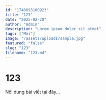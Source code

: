 ```yaml
---
id: "1740093100923"
title: "123"
date: "2025-02-20"
author: "Admin"
description: "Lorem ipsum dolor sit atmet"
tags: ["Mới"]
image: "/assets/uploads/sample.jpg"
featured: "false"
slug: "123"
filename: "123.md"
---
```

# 123

Nội dung bài viết tại đây...